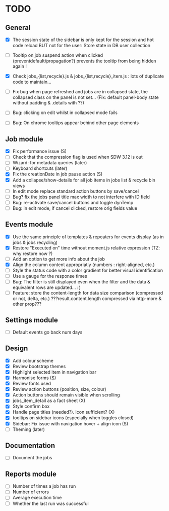 # TODO

## General
- [x] The session state of the sidebar is only kept for the session and hot code reload BUT not for the user: Store state in DB user collection
- [ ] Tooltip on job suspend action when clicked (preventdefault/propagation?) prevents the tooltip from being hidden again !
- [x] Check jobs_{list,recycle}.js & jobs_{list,recycle}_item.js : lots of duplicate code to maintain...
- [ ] Fix bug when page refreshed and jobs are in collapsed state, the collapsed class on the panel is not set... (Fix: default panel-body state without padding & .details with ??)
- [ ] Bug: clicking on edit whilst in collapsed mode fails
- [ ] Bug: On chrome tooltips appear behind other page elements


## Job module
- [x] Fix performance issue (S)
- [ ] Check that the compression flag is used when SDW 3.12 is out
- [ ] Wizard: for metadata queries (later)
- [ ] Keyboard shortcuts (later)
- [x] Fix the creationDate in job pause action (S)
- [x] Add a collapse/show-details for all job items in jobs list & recycle bin views
- [ ] In edit mode replace standard action buttons by save/cancel
- [ ] Bug? fix the jobs panel title max width to not interfere with ID field
- [ ] Bug: re-activate save/cancel buttons and toggle dynTemp
- [ ] Bug: in edit mode, if cancel clicked, restore orig fields value

## Events module
- [x] Use the same principle of templates & repeaters for events display (as in jobs & jobs recycling)
- [x] Restore "Executed on" time without moment.js relative expression (TZ: why restore now ?)
- [ ] Add an option to get more info about the job
- [x] Align the column content appropriatly (numbers : right-aligned, etc.)
- [ ] Style the status code with a color gradient for better visual identification
- [ ] Use a gauge for the response times
- [ ] Bug: The filter is still displayed even when the filter and the data & equivalent rows are updated... :(
- [ ] Feature: store the content-length for data size comparison (compressed or not, delta, etc.) ???result.content.length compressed via http-more & other prop???

## Settings module
- [ ] Default events go back num days

## Design
- [x] Add colour scheme
- [x] Review bootstrap themes
- [x] Highlight selected item in navigation bar
- [x] Harmonise forms (S)
- [x] Review fonts used
- [x] Review action buttons (position, size, colour)
- [x] Action buttons should remain visible when scrolling
- [x] jobs_item_detail as a fact sheet (X)
- [x] Style confirm box
- [x] Handle page titles (needed?). Icon sufficient? (X)
- [x] tooltips on sidebar icons (especially when toggles closed)
- [x] Sidebar: Fix issue with navigation hover + align icon (S)
- [ ] Theming (later)

## Documentation
- [ ] Document the jobs

## Reports module
- [ ] Number of times a job has run
- [ ] Number of errors
- [ ] Average execution time
- [ ] Whether the last run was successful
